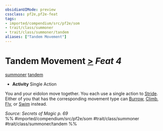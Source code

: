 ```yaml
---
obsidianUIMode: preview
cssclass: pf2e,pf2e-feat
tags:
- imported/compendium/src/pf2e/som
- trait/class/summoner
- trait/class/summoner/tandem
aliases: ["Tandem Movement"]
---
```

# Tandem Movement  [>](chapter-9-playing-the-game.md#Actions "Single Action") *Feat 4*  
[summoner](rules/traits/summoner-som.md)  [tandem](tandem-som.md)  

- **Activity** Single Action

You and your eidolon move together. You each use a single action to [Stride](stride.md). Either of you that has the corresponding movement type can [Burrow](burrow.md), [Climb](climb.md), [Fly](rules/actions/fly.md), or [Swim](swim.md) instead.

*Source: Secrets of Magic p. 69*  
%% #imported/compendium/src/pf2e/som #trait/class/summoner #trait/class/summoner/tandem %%